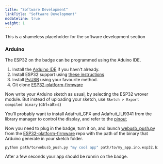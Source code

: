 ```yaml
---
title: "Software Development"
linkTitle: "Software Development"
nodateline: true
weight: 1
---
```




This is a shameless placeholder for the software development section


### Arduino

The ESP32 on the badge can be programmed using the Aduino IDE.

1. Install the [Arduino IDE](https://www.arduino.cc/en/software) if you havn't already.
2. Install ESP32 support using [these instructions](https://docs.espressif.com/projects/arduino-esp32/en/latest/installing.html)
3. Install [PyUSB](https://pyusb.github.io/pyusb/) using your favourite method.
4. Git clone [ESP32-platform-firmware](https://github.com/badgeteam/ESP32-platform-firmware)

Now write your Arduino sketch as usual, by selecting the ESP32 wrover module.
But instead of uploading your sketch, use `Sketch > Export compiled binary` (ctrl+alt+s)

You'll probably want to install Adafruit_GFX and Adafruit_ILI9341 from the library manager to control the display, and refer to the [pinout](../pinout)

Now you need to plug in the badge, turn it on, and launch [webusb_push.py](https://github.com/badgeteam/mch2022-firmware-esp32/blob/master/tools/webusb_push.py) from the [ESP32-platform-firmware](https://github.com/badgeteam/ESP32-platform-firmware) repo with the path of the binary that Arduino generate in your sketch folder.

```sh
python path/to/webusb_push.py "my cool app" path/to/my_app.ino.esp32.bin --run
```

After a few seconds your app should be runnin on the badge.